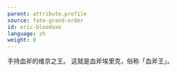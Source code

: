 ```yaml
---
parent: attribute.profile
source: fate-grand-order
id: eric-bloodaxe
language: zh
weight: 0
---
```


手持血斧的维京之王。
这就是血斧埃里克，俗称「血斧王」。
